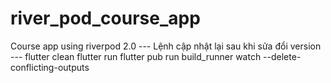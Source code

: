 # river_pod_course_app

Course app using riverpod 2.0
--- Lệnh cập nhật lại sau khi sửa đổi version ---
    flutter clean
    flutter run
flutter pub run build_runner watch --delete-conflicting-outputs 
